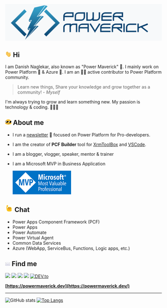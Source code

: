 [<img src="assets/main_new.png">](https://powermaverick.dev/)

## <img src="assets/hi.gif" width="20"> Hi

I am Danish Naglekar, also known as "Power Maverick" 🚀. I mainly work on Power Platform 💪 & Azure 🌠. I am an 🏃‍♂️ active contributor to Power Platform community.

> Learn new things, Share your knowledge and grow together as a community! - *Myself*

I'm always trying to grow and learn something new. My passion is technology & coding. 👨🏽‍💻

## <img src="assets/cool.gif" width="20"> About me

- I run a [newsletter](http://www.powerplatformdevelopersweekly.com) 📰 focused on Power Platform for Pro-developers.
- I am the creator of **PCF Builder** tool for [XrmToolBox](https://github.com/Power-Maverick/PCF-CustomControlBuilder) and [VSCode](https://github.com/Power-Maverick/PCF-Builder-VSCode).
- I am a blogger, vlogger, speaker, mentor & trainer
- I am a Microsoft MVP in Business Application

    <img src="assets/mvp.png">

## <img src="assets/wave.gif" width="25"> Chat

- Power Apps Component Framework (PCF)
- Power Apps
- Power Automate
- Power Virtual Agent
- Common Data Services
- Azure (WebApp, ServiceBus, Functions, Logic apps, etc.)
## <img src="assets/mail.gif" width="16"> Find me

[<img src="https://img.shields.io/badge/twitter-%231DA1F2.svg?&style=for-the-badge&logo=twitter&logoColor=white" />](https://twitter.com/DanzMaverick) [<img src="https://img.shields.io/badge/linkedin-%230077B5.svg?&style=for-the-badge&logo=linkedin&logoColor=white" />](https://www.linkedin.com/in/danishnaglekar/) [<img src="https://img.shields.io/badge/youtube-%23FF0000.svg?&style=for-the-badge&logo=youtube&logoColor=white">](https://www.youtube.com/c/PowerMaverick) [<img src="https://img.shields.io/badge/rss-%23FFA500.svg?&style=for-the-badge&logo=rss&logoColor=white">](https://powermaverick.dev/feed)  [<img src="https://img.shields.io/badge/DEV-%230A0A0A.svg?&style=for-the-badge&logo=DEV.to&logoColor=white" alt="DEV.to">](https://dev.to/powermaverick)

**[https://powermaverick.dev](https://powermaverick.dev/)**

---

![GitHub stats](https://github-readme-stats.vercel.app/api?username=Power-Maverick&show_icons=true&theme=dark)
[![Top Langs](https://github-readme-stats.vercel.app/api/top-langs/?username=Power-Maverick&layout=compact&theme=dark)](https://github.com/Power-Maverick/github-readme-stats)

<!--
**Power-Maverick/Power-Maverick** is a ✨ _special_ ✨ repository because its `README.md` (this file) appears on your GitHub profile.

Here are some ideas to get you started:

- 🔭 I’m currently working on ...
- 🌱 I’m currently learning ...
- 👯 I’m looking to collaborate on ...
- 🤔 I’m looking for help with ...
- 💬 Ask me about ...
- 📫 How to reach me: ...
- 😄 Pronouns: ...
- ⚡ Fun fact: ...
-->
